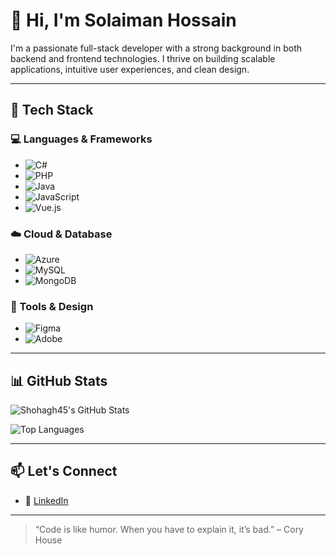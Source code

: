 # 👋 Hi, I'm Solaiman Hossain

I'm a passionate full-stack developer with a strong background in both backend and frontend technologies. I thrive on building scalable applications, intuitive user experiences, and clean design.

---

## 🚀 Tech Stack

### 💻 Languages & Frameworks
- ![C#](https://img.shields.io/badge/-C%23-239120?style=flat-square&logo=c-sharp&logoColor=white)
- ![PHP](https://img.shields.io/badge/-PHP-777BB4?style=flat-square&logo=php&logoColor=white)
- ![Java](https://img.shields.io/badge/-Java-007396?style=flat-square&logo=java&logoColor=white)
- ![JavaScript](https://img.shields.io/badge/-JavaScript-F7DF1E?style=flat-square&logo=javascript&logoColor=black)
- ![Vue.js](https://img.shields.io/badge/-Vue.js-4FC08D?style=flat-square&logo=vue.js&logoColor=white)

### ☁️ Cloud & Database
- ![Azure](https://img.shields.io/badge/-Azure-0078D4?style=flat-square&logo=microsoftazure&logoColor=white)
- ![MySQL](https://img.shields.io/badge/-MySQL-4479A1?style=flat-square&logo=mysql&logoColor=white)
- ![MongoDB](https://img.shields.io/badge/-MongoDB-47A248?style=flat-square&logo=mongodb&logoColor=white)

### 🧰 Tools & Design
- ![Figma](https://img.shields.io/badge/-Figma-F24E1E?style=flat-square&logo=figma&logoColor=white)
- ![Adobe](https://img.shields.io/badge/-Adobe-FF0000?style=flat-square&logo=adobe&logoColor=white)

---

## 📊 GitHub Stats

![Shohagh45's GitHub Stats](https://github-readme-stats.vercel.app/api?username=Shohagh45&show_icons=true&theme=default)

![Top Languages](https://github-readme-stats.vercel.app/api/top-langs/?username=Shohagh45&layout=compact&hide=html)

---

## 📫 Let's Connect
- 🔗 [LinkedIn]((https://www.linkedin.com/in/solaiman-hossain-79b180259/))


---

> “Code is like humor. When you have to explain it, it’s bad.” – Cory House
